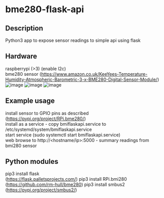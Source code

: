 # bme280-flask-api

Description
-----------
Python3 app to expose sensor readings to simple api using flask <br />

Hardware
-------------
raspberrypi (>3) (enable l2c)<br />
bme280 sensor (https://www.amazon.co.uk/KeeYees-Temperature-Humidity-Atmospheric-Barometric-3-x-BME280-Digital-Sensor-Module/)<br />
![image](https://user-images.githubusercontent.com/12842988/207841794-537d670a-0218-4c61-8329-e0ed78c9ebac.png)
![image](https://user-images.githubusercontent.com/12842988/207841871-8e7b839b-dbe8-48a0-94f1-ab923bac6ff5.png)
![image](https://user-images.githubusercontent.com/12842988/207846012-f439f712-a16b-4b6c-a8d3-a6f009984dac.png)


Example usage
-------------
install sensor to GPIO pins as described (https://pypi.org/project/RPi.bme280/)<br />
install as a service - copy bmiflaskapi.service to /etc/systemd/system/bmiflaskapi.service<br />
start service (sudo systemctl start bmiflaskapi.service)<br />
web browse to http://<hostname/ip>:5000 - summary readings from bmi280 sensor<br />

Python modules
-------------
pip3 install flask<br /> (https://flask.palletsprojects.com/)
pip3 install RPi.bmi280<br /> (https://github.com/rm-hull/bme280)
pip3 install smbus2<br /> (https://pypi.org/project/smbus2/)
